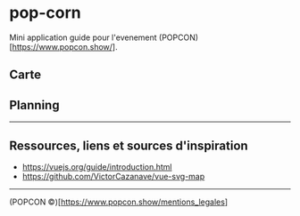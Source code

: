 # pop-corn

Mini application guide pour l'evenement (POPCON)[https://www.popcon.show/].


## Carte



## Planning


--------

## Ressources, liens et sources d'inspiration

- https://vuejs.org/guide/introduction.html
- https://github.com/VictorCazanave/vue-svg-map


--------

(POPCON ©)[https://www.popcon.show/mentions_legales]

